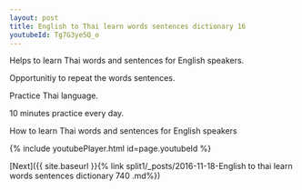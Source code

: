 ```yaml
---
layout: post
title: English to Thai learn words sentences dictionary 16 
youtubeId: Tg7G3ye5Q_o
---
```

 
 
Helps to learn Thai words and sentences for English speakers.

Opportunitiy to repeat the words sentences. 

Practice Thai language. 
 
10 minutes practice every day. 
 
How to learn Thai words and sentences for English speakers 
 
{% include youtubePlayer.html id=page.youtubeId %}
 
 
[Next]({{ site.baseurl }}{% link  split1/_posts/2016-11-18-English to thai learn words sentences dictionary 740 .md%})
 
